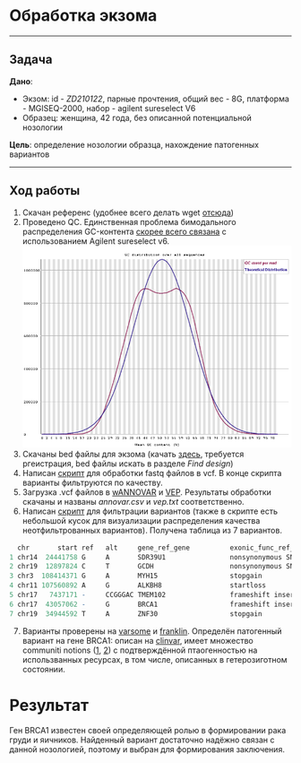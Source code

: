 # Обработка экзома  
  

---

## Задача
**Дано**:
- Экзом: id - *ZD210122*, парные прочтения, общий вес - 8G, платформа - MGISEQ-2000, набор - agilent sureselect V6 
- Образец: женщина, 42 года, без описанной потенциальной нозологии

**Цель**: определение нозологии образца, нахождение патогенных вариантов

---

##  Ход работы  
1. Скачан референс (удобнее всего делать wget [отсюда](https://console.cloud.google.com/storage/browser/genomics-public-data))
2. Проведено QC. Единственная проблема бимодального распределения GC-контента [скорее всего связана](https://www.biostars.org/p/175540/) с использованием Agilent sureselect v6. 
![картинка](qc.png)
3. Скачаны bed файлы для экзома (качать [здесь](https://earray.chem.agilent.com/), требуется ргеистрация, bed файлы искать в разделе *Find design*)
4. Написан [скрипт](make_vcf.sh) для обработки fastq файлов в vcf. В конце скрипта варианты фильтруются по качеству.
5. Загрузка .vcf файлов в [wANNOVAR](https://wannovar.wglab.org/) и [VEP](https://www.ensembl.org/Tools/VEP). Результаты обработки скачаны и названы *annovar.csv* и *vep.txt* соответственно.
6. Написан [скрипт](filter.R) для фильтрации вариантов (также в скрипте есть небольшой кусок для визуализации распределения качества неотфильтрованных вариантов). Получена таблица из 7 вариантов.
```R
  chr       start ref   alt     gene_ref_gene          exonic_func_ref_gene          otherinfo6 
1 chr14  24441758 G     A       SDR39U1                nonsynonymous SNV             rs142852673
2 chr19  12897824 C     T       GCDH                   nonsynonymous SNV             rs121434369
3 chr3  108414371 G     A       MYH15                  stopgain                      rs200052069
4 chr11 107560892 A     G       ALKBH8                 startloss                     rs184666895
5 chr17   7437171 -     CCGGGAC TMEM102                frameshift insertion          NA         
6 chr17  43057062 -     G       BRCA1                  frameshift insertion          rs80357906 
7 chr19  34944592 T     A       ZNF30                  stopgain                      rs144833648 
```

7.  Варианты проверены на [varsome](varsome.com) и [franklin](franklin.genoox.com). Определён патогенный вариант на гене BRCA1: описан на [clinvar](https://www.ncbi.nlm.nih.gov/clinvar/variation/17677/?oq=rs80357906&m=NM_007294.4(BRCA1):c.5266dup%20(p.Gln1756fs)), имеет множество communiti notions ([1](https://franklin.genoox.com/clinical-db/variant/snp/chr17-43057062-T-TG-hg38), [2](https://varsome.com/variant/hg38/chr17-43057062%20T%3ETG?annotation-mode=germline&sex=F&zygosity=Heterozygous)) с подтверждённой птаогенностью на использванных ресурсах, в том числе, описанных в гетерозиготном состоянии.

# Результат
Ген BRCA1 известен своей определяющей ролью в формировании рака груди и яичников. Найденный вариант достаточно надёжно связан с данной нозологией, поэтому и выбран для формирования заключения. 